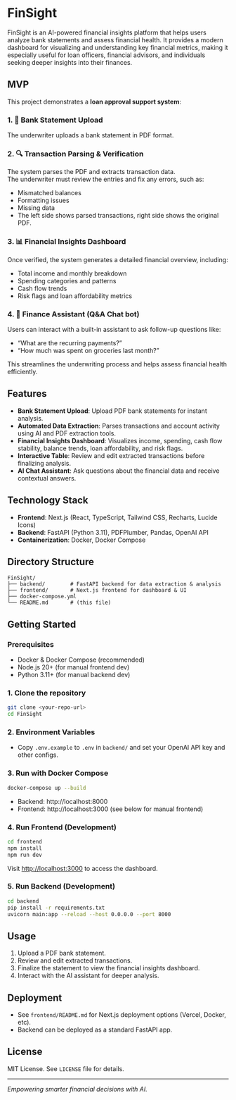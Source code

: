 # FinSight

FinSight is an AI-powered financial insights platform that helps users analyze bank statements and assess financial health. It provides a modern dashboard for visualizing and understanding key financial metrics, making it especially useful for loan officers, financial advisors, and individuals seeking deeper insights into their finances.

## MVP
This project demonstrates a **loan approval support system**:

### 1. 🏦 Bank Statement Upload  
The underwriter uploads a bank statement in PDF format.

### 2. 🔍 Transaction Parsing & Verification  
The system parses the PDF and extracts transaction data.  
The underwriter must review the entries and fix any errors, such as:
- Mismatched balances  
- Formatting issues  
- Missing data
- The left side shows parsed transactions, right side shows the original PDF.

### 3. 📊 Financial Insights Dashboard  
Once verified, the system generates a detailed financial overview, including:
- Total income and monthly breakdown  
- Spending categories and patterns  
- Cash flow trends  
- Risk flags and loan affordability metrics

### 4. 🤖 Finance Assistant (Q&A Chat bot)  
Users can interact with a built-in assistant to ask follow-up questions like:
- “What are the recurring payments?”
- “How much was spent on groceries last month?”


This streamlines the underwriting process and helps assess financial health efficiently.
## Features
- **Bank Statement Upload**: Upload PDF bank statements for instant analysis.
- **Automated Data Extraction**: Parses transactions and account activity using AI and PDF extraction tools.
- **Financial Insights Dashboard**: Visualizes income, spending, cash flow stability, balance trends, loan affordability, and risk flags.
- **Interactive Table**: Review and edit extracted transactions before finalizing analysis.
- **AI Chat Assistant**: Ask questions about the financial data and receive contextual answers.

## Technology Stack
- **Frontend**: Next.js (React, TypeScript, Tailwind CSS, Recharts, Lucide Icons)
- **Backend**: FastAPI (Python 3.11), PDFPlumber, Pandas, OpenAI API
- **Containerization**: Docker, Docker Compose

## Directory Structure
```
FinSight/
├── backend/        # FastAPI backend for data extraction & analysis
├── frontend/       # Next.js frontend for dashboard & UI
├── docker-compose.yml
└── README.md       # (this file)
```

## Getting Started

### Prerequisites
- Docker & Docker Compose (recommended)
- Node.js 20+ (for manual frontend dev)
- Python 3.11+ (for manual backend dev)

### 1. Clone the repository
```bash
git clone <your-repo-url>
cd FinSight
```

### 2. Environment Variables
- Copy `.env.example` to `.env` in `backend/` and set your OpenAI API key and other configs.

### 3. Run with Docker Compose
```bash
docker-compose up --build
```
- Backend: http://localhost:8000
- Frontend: http://localhost:3000 (see below for manual frontend)

### 4. Run Frontend (Development)
```bash
cd frontend
npm install
npm run dev
```
Visit [http://localhost:3000](http://localhost:3000) to access the dashboard.

### 5. Run Backend (Development)
```bash
cd backend
pip install -r requirements.txt
uvicorn main:app --reload --host 0.0.0.0 --port 8000
```

## Usage
1. Upload a PDF bank statement.
2. Review and edit extracted transactions.
3. Finalize the statement to view the financial insights dashboard.
4. Interact with the AI assistant for deeper analysis.

## Deployment
- See `frontend/README.md` for Next.js deployment options (Vercel, Docker, etc).
- Backend can be deployed as a standard FastAPI app.

## License
MIT License. See `LICENSE` file for details.

---

*Empowering smarter financial decisions with AI.*
